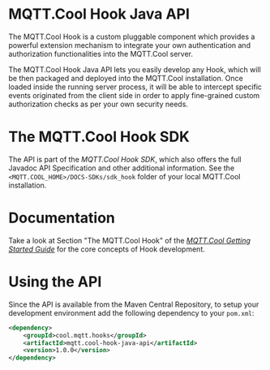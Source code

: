 # MQTT.Cool Hook Java API

The MQTT.Cool Hook is a custom pluggable component which provides a powerful extension mechanism to integrate your own authentication and authorization functionalities into the MQTT.Cool server.

The MQTT.Cool Hook Java API lets you easily develop any Hook, which will be then packaged and deployed into the MQTT.Cool installation.
Once loaded inside the running server process, it will be able to intercept specific events originated from the client side in order to apply fine-grained custom authorization checks as per your own security needs.

# The MQTT.Cool Hook SDK
The API is part of the _MQTT.Cool Hook SDK_, which also offers the full Javadoc API Specification and other additional information. See the `<MQTT.COOL_HOME>/DOCS-SDKs/sdk_hook` folder of your local MQTT.Cool installation.

# Documentation
Take a look at Section "The MQTT.Cool Hook" of the [_MQTT.Cool Getting Started Guide_](http://www.lightstreamer.com/latest/mqtt.cool/MQTT.Cool%20Getting%20Started%20Guide.html) for the core concepts of Hook development.

# Using the API

Since the API is available from the Maven Central Repository, to setup your development environment add the following dependency to your `pom.xml`:

```xml
<dependency>
    <groupId>cool.mqtt.hooks</groupId>
    <artifactId>mqtt.cool-hook-java-api</artifactId>
    <version>1.0.0</version>
</dependency>
```